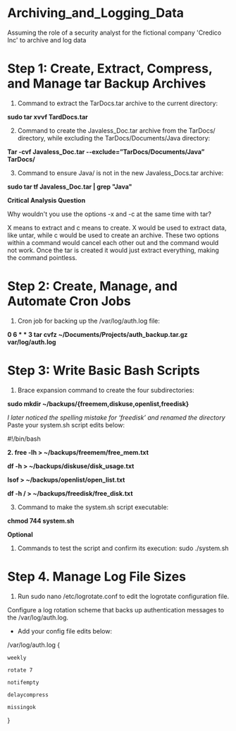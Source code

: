 # Archiving_and_Logging_Data
Assuming the role of a security analyst for the fictional company 'Credico Inc' to archive and log data

# Step 1: Create, Extract, Compress, and Manage tar Backup Archives

1. Command to extract the TarDocs.tar archive to the current directory:

**sudo tar xvvf TardDocs.tar**

2. Command to create the Javaless_Doc.tar archive from the TarDocs/ directory, while excluding the TarDocs/Documents/Java directory:

**Tar -cvf Javaless_Doc.tar --exclude=”TarDocs/Documents/Java” TarDocs/**

3. Command to ensure Java/ is not in the new Javaless_Docs.tar archive: 

**sudo tar tf Javaless_Doc.tar | grep "Java"**

**Critical Analysis Question**

Why wouldn't you use the options -x and -c at the same time with tar?

X means to extract and c means to create. X would be used to extract data, like untar, while c would be used to create an archive. These two options within a command would cancel each other out and the command would not work. Once the tar is created it would just extract everything, making the command pointless.

# Step 2: Create, Manage, and Automate Cron Jobs

1. Cron job for backing up the /var/log/auth.log file:

**0 6 * * 3 tar cvfz ~/Documents/Projects/auth_backup.tar.gz var/log/auth.log**

# Step 3: Write Basic Bash Scripts

1. Brace expansion command to create the four subdirectories:

**sudo mkdir ~/backups/{freemem,diskuse,openlist,freedisk}**

*I later noticed the spelling mistake for ‘freedisk’ and renamed the directory*
Paste your system.sh script edits below:

#!/bin/bash

**2. free -lh > ~/backups/freemem/free_mem.txt**

**df -h > ~/backups/diskuse/disk_usage.txt**

**lsof > ~/backups/openlist/open_list.txt**

**df -h / > ~/backups/freedisk/free_disk.txt**

3. Command to make the system.sh script executable: 

**chmod 744 system.sh**

**Optional**

1. Commands to test the script and confirm its execution: sudo ./system.sh

# Step 4. Manage Log File Sizes

1. Run sudo nano /etc/logrotate.conf to edit the logrotate configuration file.

Configure a log rotation scheme that backs up authentication messages to the /var/log/auth.log.

- Add your config file edits below:

/var/log/auth.log {
    
    weekly
    
    rotate 7
    
    notifempty
    
    delaycompress
    
    missingok
}  
